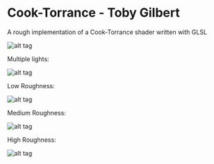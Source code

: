 Cook-Torrance - Toby Gilbert
===================
A rough implementation of a Cook-Torrance shader written with GLSL

![alt tag](https://raw.github.com/TobyGilbert/Cook-Torrance/master/images/greenBunny.png)

Multiple lights:

![alt tag](https://raw.github.com/TobyGilbert/Cook-Torrance/master/images/mixedBunny.png)

Low Roughness:

![alt tag](https://raw.github.com/TobyGilbert/Cook-Torrance/master/images/lowRoughness.png)

Medium Roughness:

![alt tag](https://raw.github.com/TobyGilbert/Cook-Torrance/master/images/medRoughness.png)

High Roughness:

![alt tag](https://raw.github.com/TobyGilbert/Cook-Torrance/master/images/highRoughness.png)
